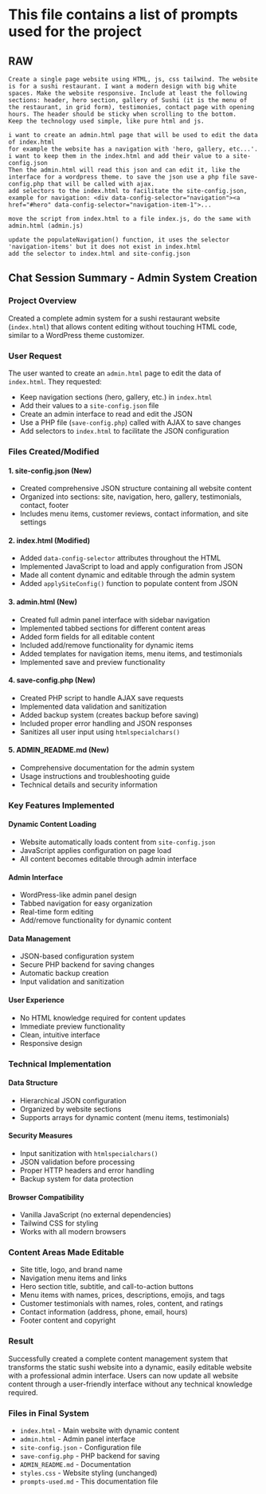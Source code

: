 # This file contains a list of prompts used for the project

## RAW

```text
Create a single page website using HTML, js, css tailwind. The website is for a sushi restaurant. I want a modern design with big white spaces. Make the website responsive. Include at least the following sections: header, hero section, gallery of Sushi (it is the menu of the restaurant, in grid form), testimonies, contact page with opening hours. The header should be sticky when scrolling to the bottom.
Keep the technology used simple, like pure html and js.
```

```text
i want to create an admin.html page that will be used to edit the data of index.html
for example the website has a navigation with 'hero, gallery, etc...'. i want to keep them in the index.html and add their value to a site-config.json
Then the admin.html will read this json and can edit it, like the interface for a wordpress theme. to save the json use a php file save-config.php that will be called with ajax.
add selectors to the index.html to facilitate the site-config.json,
example for navigation: <div data-config-selector="navigation"><a href="#hero" data-config-selector="navigation-item-1">...
```

```text
move the script from index.html to a file index.js, do the same with admin.html (admin.js)
```

```text
update the populateNavigation() function, it uses the selector 'navigation-items' but it does not exist in index.html
add the selector to index.html and site-config.json
```

## Chat Session Summary - Admin System Creation

### **Project Overview**

Created a complete admin system for a sushi restaurant website (`index.html`) that allows content editing without touching HTML code, similar to a WordPress theme customizer.

### **User Request**

The user wanted to create an `admin.html` page to edit the data of `index.html`. They requested:

- Keep navigation sections (hero, gallery, etc.) in `index.html`
- Add their values to a `site-config.json` file
- Create an admin interface to read and edit the JSON
- Use a PHP file (`save-config.php`) called with AJAX to save changes
- Add selectors to `index.html` to facilitate the JSON configuration

### **Files Created/Modified**

#### **1. site-config.json** (New)

- Created comprehensive JSON structure containing all website content
- Organized into sections: site, navigation, hero, gallery, testimonials, contact, footer
- Includes menu items, customer reviews, contact information, and site settings

#### **2. index.html** (Modified)

- Added `data-config-selector` attributes throughout the HTML
- Implemented JavaScript to load and apply configuration from JSON
- Made all content dynamic and editable through the admin system
- Added `applySiteConfig()` function to populate content from JSON

#### **3. admin.html** (New)

- Created full admin panel interface with sidebar navigation
- Implemented tabbed sections for different content areas
- Added form fields for all editable content
- Included add/remove functionality for dynamic items
- Added templates for navigation items, menu items, and testimonials
- Implemented save and preview functionality

#### **4. save-config.php** (New)

- Created PHP script to handle AJAX save requests
- Implemented data validation and sanitization
- Added backup system (creates backup before saving)
- Included proper error handling and JSON responses
- Sanitizes all user input using `htmlspecialchars()`

#### **5. ADMIN_README.md** (New)

- Comprehensive documentation for the admin system
- Usage instructions and troubleshooting guide
- Technical details and security information

### **Key Features Implemented**

#### **Dynamic Content Loading**

- Website automatically loads content from `site-config.json`
- JavaScript applies configuration on page load
- All content becomes editable through admin interface

#### **Admin Interface**

- WordPress-like admin panel design
- Tabbed navigation for easy organization
- Real-time form editing
- Add/remove functionality for dynamic content

#### **Data Management**

- JSON-based configuration system
- Secure PHP backend for saving changes
- Automatic backup creation
- Input validation and sanitization

#### **User Experience**

- No HTML knowledge required for content updates
- Immediate preview functionality
- Clean, intuitive interface
- Responsive design

### **Technical Implementation**

#### **Data Structure**

- Hierarchical JSON configuration
- Organized by website sections
- Supports arrays for dynamic content (menu items, testimonials)

#### **Security Measures**

- Input sanitization with `htmlspecialchars()`
- JSON validation before processing
- Proper HTTP headers and error handling
- Backup system for data protection

#### **Browser Compatibility**

- Vanilla JavaScript (no external dependencies)
- Tailwind CSS for styling
- Works with all modern browsers

### **Content Areas Made Editable**

- Site title, logo, and brand name
- Navigation menu items and links
- Hero section title, subtitle, and call-to-action buttons
- Menu items with names, prices, descriptions, emojis, and tags
- Customer testimonials with names, roles, content, and ratings
- Contact information (address, phone, email, hours)
- Footer content and copyright

### **Result**

Successfully created a complete content management system that transforms the static sushi website into a dynamic, easily editable website with a professional admin interface. Users can now update all website content through a user-friendly interface without any technical knowledge required.

### **Files in Final System**

- `index.html` - Main website with dynamic content
- `admin.html` - Admin panel interface
- `site-config.json` - Configuration file
- `save-config.php` - PHP backend for saving
- `ADMIN_README.md` - Documentation
- `styles.css` - Website styling (unchanged)
- `prompts-used.md` - This documentation file
